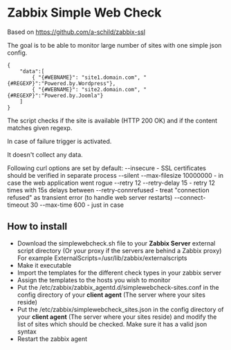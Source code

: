 # Zabbix Simple Web Check

Based on https://github.com/a-schild/zabbix-ssl 

The goal is to be able to monitor large number of sites with one simple json config.

```
{
    "data":[
        { "{#WEBNAME}": "site1.domain.com", "{#REGEXP}":"Powered.by.Wordpress"},
        { "{#WEBNAME}": "site2.domain.com", "{#REGEXP}":"Powered.by.Joomla"}
    ]
}
```

The script checks if the site is available (HTTP 200 OK) and if the content matches given regexp.

In case of failure trigger is activated.

It doesn't collect any data.

Following curl options are set by default:
--insecure - SSL certificates should be verified in separate process
--silent 
--max-filesize 10000000 - in case the web application went rogue
--retry 12 --retry-delay 15 - retry 12 times with 15s delays between
--retry-connrefused - treat "connection refused" as transient error (to handle web server restarts) 
--connect-timeout 30 
--max-time 600 - just in case

## How to install ##
* Download the simplewebcheck.sh file to your **Zabbix Server**
  external script directory (Or your proxy if the servers are behind a Zabbix proxy)
  For example ExternalScripts=/usr/lib/zabbix/externalscripts
* Make it executable
* Import the templates for the different check types in your zabbix server
* Assign the templates to the hosts you wish to monitor
* Put the /etc/zabbix/zabbix_agentd.d/simplewebcheck-sites.conf in the config directory
  of your **client agent** (The server where your sites reside)
* Put the /etc/zabbix/simplewebcheck_sites.json in the config directory
  of your **client agent** (The server where your sites reside)
  and modify the list of sites which should be checked.
  Make sure it has a valid json syntax
* Restart the zabbix agent


